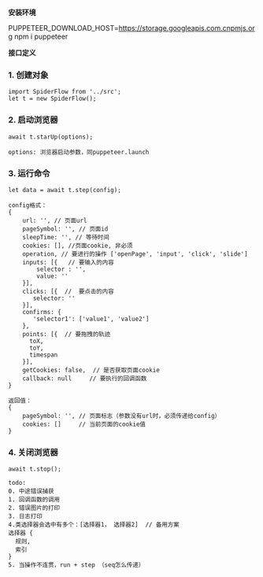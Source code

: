 **安装环境**

PUPPETEER_DOWNLOAD_HOST=https://storage.googleapis.com.cnpmjs.org npm i puppeteer

**接口定义**

### 1. 创建对象

```
import SpiderFlow from '../src';
let t = new SpiderFlow();
```

### 2. 启动浏览器

```
await t.starUp(options);

options: 浏览器启动参数，同puppeteer.launch
```

### 3. 运行命令
```
let data = await t.step(config);

config格式：
{
    url: '', // 页面url
    pageSymbol: '', // 页面id
    sleepTime: '', // 等待时间
    cookies: [], //页面cookie, 非必须
    operation, // 要进行的操作 ['openPage', 'input', 'click', 'slide']
    inputs: [{   // 要输入的内容
        selector : '',
        value: ''
    }],
    clicks: [{  //  要点击的内容
       selector: ''
    }], 
    confirms: {
       'selector1': ['value1', 'value2'] 
    },
    points: [{  // 要拖拽的轨迹
      toX,
      toY,
      timespan 
    }],
    getCookies: false,  // 是否获取页面cookie
    callback: null     // 要执行的回调函数
}

返回值：
{
    pageSymbol: '', // 页面标志（参数没有url时，必须传递给config）
    cookies: []     // 当前页面的cookie值
}
 ```
 
 ### 4. 关闭浏览器
 ```
 await t.stop();
```


```
todo: 
0. 中途错误捕获
1. 回调函数的调用
2. 错误图片的打印
3. 日志打印
4.类选择器会选中有多个：[选择器1， 选择器2]  // 备用方案
选择器 {
  规则,
  索引
}
5. 当操作不连贯，run + step （seq怎么传递）
```